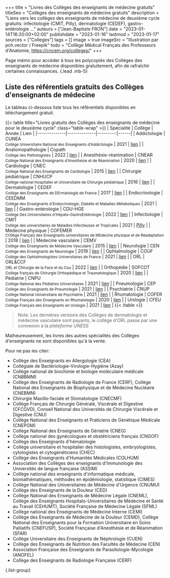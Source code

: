 +++
title = "Livres des Collèges des enseignants de médecine gratuits"
titleSeo = "Collèges des enseignants de médecine gratuits"
description = "Liens vers les collèges des enseignants de médecine de deuxième cycle gratuits: infectiologie (CMIT, Pilly), dermatologie (CEDEF), gastro-entérologie ..."
auteurs = ["Jean-Baptiste FRON"]
date = "2023-01-14T16:20:00+02:00"
publishdate = "2023-01-16"
lastmod = "2023-01-17"
sources = ["Colleges"]
tags = []
image = true
imageSrc = "Illustration par pch.vector / Freepik"
todo = "Collège Médical Français des Professeurs d'Anatomie, https://cncem.org/colleges/"
+++

Page mémo pour accéder à tous les polycopiés des Collèges des enseignants de médecine disponibles gratuitement, afin de rafraîchir certaines connaissances.
{.lead .mb-5}

## Liste des référentiels gratuits des Collèges d'enseignants de médecine

Le tableau ci-dessous liste tous les référentiels disponibles en téléchargement gratuit.

{{< table title="Livres gratuits des Collèges des enseignants de médecine pour le deuxième cycle" class="table-wrap" >}}
| Spécialité | Collège        | Année    | Lien |
|--------------|--------------|---------:|------|
| Addictologie | CUNEA<br><small>Collège Universitaire National des Enseignants d'Addictologie</small> | 2021 | [lien](https://www.cunea.fr/sites/default/files/ref_psy_add_def_2021.pdf) |
| Anatomopathologie | Copath<br><small>Collège des Pathologistes</small> | 2022 | [lien](https://www.sfpathol.org/564-manuel-introduction.html) |
| Anesthésie-réanimation | CNEAR<br><small>Collège National des Enseignants d'Anesthésie et de Réanimation</small> | 2020 | [lien](https://www.cnear.fr/_files/ugd/361ef2_bf3bcbe89fb24570a6fe31cdcf96ac35.pdf) |
| Cardiologie | CNEC<br><small>Collège National des Enseignants de Cardiologie</small> | 2015 | [lien](https://www.sfcardio.fr/page/referentiel-preparation-des-ecn) |
| Chirurgie pédiatrique | CNHUCP<br><small>Collège national Hospitalier et Universitaire de Chirurgie pédiatrique</small> | 2016 | [lien](https://collegechirurgiepediatrique.fr/les-cours/) |
| Dermatologie | CEDEF<br><small>Collège des Enseignants de DErmatologie de France</small> | 2017 | [lien](https://cedef.info/enseignement-2eme-cycle-dermatologie/) |
| Endocrinologie | CEEDMM<br><small>Collège des Enseignants d'Endocrinologie, Diabète et Maladies Métaboliques</small> | 2021 | [lien](https://www.sfendocrino.org/polycopie-des-enseignants-5eme-edition-2021/) |
| Gastro-entérologie | CDU-HGE<br><small>Collège Des Universitaires d'Hépato-GastroEntérologie</small> | 2022 | [lien](https://www.snfge.org/sites/default/files/SNFGE/Formation/dsn_cdu-hge_2022-decembre.pdf) |
| Infectiologie | CMIT<br><small>Collège des universitaires de Maladies Infectieuses et Tropicales</small> | 2021 | [Pilly](https://www.infectiologie.com/fr/pilly-etudiant-2021-uniquement-en-ligne-pilly-etudiant-2023-disponible-a-la-vente-a-partir-du-23-janvier.html) |
| Médecine physique | COFEMER<br><small>COllège Français des Enseignants universitaires de MEdecine physique et de Réadaptation</small> | 2018 | [lien](https://www.cofemer.fr/cofemer/gestionPagesWebStandard.do?dispatchMethod=affiche&pageId=55) |
| Médecine vasculaire | CEMV<br><small>Collège des Enseignants de Médecine Vasculaire</small> | 2015 | [lien](http://cemv.vascular-e-learning.net/poly/Poly-Vx.pdf) |
| Neurologie | CEN<br><small>Collège des Enseignants de Neurologie</small> | 2019 | [lien](https://www.cen-neurologie.fr/deuxieme-cycle) |
| Ophtalmologie | COUF<br><small>Collège des Ophtalmologistes Universitaires de France</small> | 2021 | [lien](http://couf.fr/espace-etudiants/2eme-cycle-dcem/) |
| ORL | ORL&CCF<br><small>ORL et Chirurgie de la Face et du Cou</small> | 2022 | [lien](https://campusorl.fr/espace-etudiants/2eme-cycle-ecni/) |
| Orthopédie | SOFCOT<br><small>Collège français de Chirurgie Orthopédique et Traumatologique</small> | 2020 | [lien](https://www.sofcot.fr/sites/www.sofcot.fr/files/medias/documents/CollegeOrthop%C3%A9dieTraumatologieELLIPSES%203%C3%A8me%20%C3%A9dition.pdf) |
| Pédiatrie | CNPU<br><small>Collège National des Pédiatres Universitaires</small> | 2021 | [lien](https://www.pedia-univ.fr/deuxieme-cycle/referentiel) |
| Pneumologie | CEP<br><small>Collège des Enseignants de Pneumologie</small> | 2021 | [lien](http://cep.splf.fr/edition-2021-du-referentiel-du-college-des-enseignants-de-pneumologie-cep-pour-la-preparation-des-ecn-7eme-edition/) |
| Psychiatrie | CNUP<br><small>Collège National Universitaire de Psychiatrie </small> | 2021 | [lien](https://www.cunea.fr/sites/default/files/ref_psy_add_def_2021.pdf) |
| Rhumatologie | COFER<br><small>Collège Français des Enseignants en Rhumatologie</small> | 2020 | [lien](http://www.lecofer.org/liste-des-items-ecn.php) |
| Urologie | CFEU<br><small>Collège Français des Enseignants en Urologie</small> | 2021 | [lien](https://www.urofrance.org/lafu-academie/formation-du-college/referentiel-du-college-durologie-5eme-edition/) |
{{< /table >}}

> Note. Les dernières versions des Collèges de dermatologie et médecine vasculaire sont payants, le collège d'ORL passe par une connexion à la *plateforme UNESS*

Malheureusement, les livres des autres spécialités des Collèges d'enseignants ne sont disponibles qu'à la vente.

Pour ne pas les citer:

- Collège des Enseignants en Allergologie (CEA)
- Collégiale de Bactériologie-Virologie-Hygiène (Azay)
- Collège national de biochimie et biologie moléculaire médicale (CNBBMM)
- Collège des Enseignants de Radiologie de France (CERF), Collège National des Enseignants de Biophysique et de Médecine Nucléaire (CNEBMN)
- Chirurgie Maxillo-faciale et Stomatologie (CNECMF)
- Collège Français de Chirurgie Générale, Viscérale et Digestive (CFCGVD), Conseil National des Universités de Chirurgie Viscérale et Digestive (CNU)
- Collège National des Enseignants et Praticiens de Génétique Médicale (CNEPGM)
- Collège National des Enseignants de Gériatrie (CNEG)
- Collège national des gynécologues et obstétriciens français (CNGOF)
- Collège des Enseignants d'hématologie
- Collège universitaire et hospitalier des histologistes, embryologistes, cytologistes et cytogénéticiens (CHEC)
- Collège des Enseignants d'Humanités Médicales (COLHUM)
- Association des Collèges des enseignants d'Immunologie des Universités de langue française (ASSIM)
- Collège national des enseignants d'informatique médicale, biomathématiques, méthodes en épidémiologie, statistique (CIMES)
- Collège National des Universitaires de Médecine d'Urgence (CNUMU)
- Collège des Enseignants de la Douleur (CED)
- Collège National des Enseignants de Médecine Légale (CNEML), Collège des Enseignants Hospitalo-Universitaires de Médecine et Santé au Travail (CEHUMT), Société Française de Médecine Légale (SFML)
- Collège national des Enseignants de Médecine Interne (CEMI)
- Collège des Enseignants de Médecine de la Douleur (CEMD), Collège National des Enseignants pour la Formation Universitaire en Soins Palliatifs (CNEFUSP), Société Française d'Anesthésie et de Réanimation (SFAR)
- Collège Universitaire des Enseignants de Néphrologie (CUEN)
- Collège des Enseignants de Nutrition des Facultés de Médecine (CEN)
- Association Française des Enseignants de Parasitologie-Mycologie (ANOFEL)
- Collège des Enseignants de Radiologie Française (CERF)

{.list-group}
